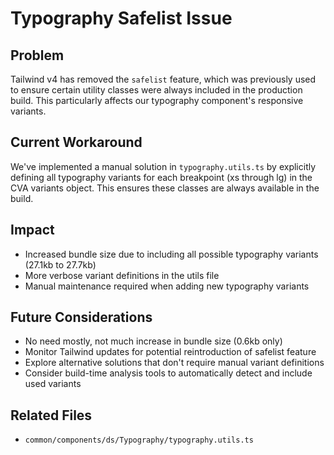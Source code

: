 # Typography Safelist Issue

## Problem

Tailwind v4 has removed the `safelist` feature, which was previously used to ensure certain utility classes were always included in the production build. This particularly affects our typography component's responsive variants.

## Current Workaround

We've implemented a manual solution in `typography.utils.ts` by explicitly defining all typography variants for each breakpoint (xs through lg) in the CVA variants object. This ensures these classes are always available in the build.

## Impact

- Increased bundle size due to including all possible typography variants (27.1kb to 27.7kb)
- More verbose variant definitions in the utils file
- Manual maintenance required when adding new typography variants

## Future Considerations

- No need mostly, not much increase in bundle size (0.6kb only)
- Monitor Tailwind updates for potential reintroduction of safelist feature
- Explore alternative solutions that don't require manual variant definitions
- Consider build-time analysis tools to automatically detect and include used variants

## Related Files

- `common/components/ds/Typography/typography.utils.ts`
